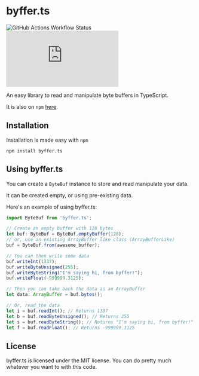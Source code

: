 # byffer.ts
![GitHub Actions Workflow Status](https://img.shields.io/github/actions/workflow/status/premiering/byffer.ts/node.js.yml)
![NPM Version](https://img.shields.io/npm/v/byffer.ts)


An easy library to read and manipulate byte buffers in TypeScript.

It is also on `npm` [here](https://www.npmjs.com/package/byffer.ts).

## Installation
Installation is made easy with `npm`
```shell
npm install byffer.ts
```

## Using byffer.ts
You can create a `ByteBuf` instance to store and read manipulate your data.

It can be created empty, or using pre-existing data.

Here's an example of using byffer.ts:
```ts
import ByteBuf from 'byffer.ts';

// Create an empty buffer with 128 bytes
let buf: ByteBuf = ByteBuf.emptyBuffer(128);
// or, use an existing ArrayBuffer like class (ArrayBufferLike)
buf = ByteBuf.from(awesome_buffer);

// You can then write some data
buf.writeInt(1337);
buf.writeByteUnsigned(255);
buf.writeByteString("I'm saying hi, from byffer!");
buf.writeFloat(-999999.3125);

// Then you can take back the data as an ArrayBuffer
let data: ArrayBuffer = buf.bytes();

// Or, read the data
let i = buf.readInt(); // Returns 1337
let b = buf.readByteUnsigned(); // Returns 255
let s = buf.readByteString(); // Returns "I'm saying hi, from byffer!"
let f = buf.readFloat(); // Returns -999999.3125
```

## License
byffer.ts is licensed under the MIT license. You can do pretty much whatever you want to with this code.